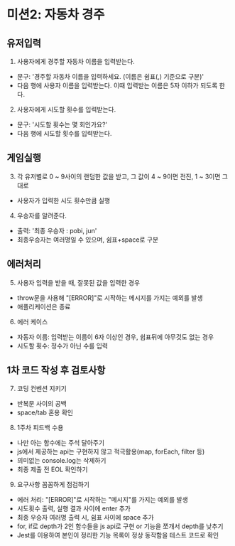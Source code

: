 # 미션2: 자동차 경주


## 유저입력
1. 사용자에게 경주할 자동차 이름을 입력받는다.
  - 문구: '경주할 자동차 이름을 입력하세요. (이름은 쉼표(,) 기준으로 구분)'
  - 다음 행에 사용자 이름을 입력받는다. 이때 입력받는 이름은 5자 이하가 되도록 한다.
2. 사용자에게 시도할 횟수를 입력받는다.
  - 문구: '시도할 횟수는 몇 회인가요?'
  - 다음 행에 시도할 횟수를 입력받는다. 

## 게임실행
3. 각 유저별로 0 ~ 9사이의 랜덤한 값을 받고, 그 값이 4 ~ 9이면 전진, 1 ~ 3이면 그대로
  - 사용자가 입력한 시도 횟수만큼 실행
4. 우승자를 알려준다.
  - 출력: '최종 우승자 : pobi, jun' 
  - 최종우승자는 여러명일 수 있으며, 쉼표+space로 구분

## 에러처리
5. 사용자 입력을 받을 때, 잘못된 값을 입력한 경우
  - throw문을 사용해 "[ERROR]"로 시작하는 메시지를 가지는 예외를 발생
  - 애플리케이션은 종료
6. 에러 케이스
  - 자동자 이름: 입력받는 이름이 6자 이상인 경우, 쉼표뒤에 아무것도 없는 경우
  - 시도할 횟수: 정수가 아닌 수를 입력 

## 1차 코드 작성 후 검토사항
7. 코딩 컨벤션 지키기
  - 반복문 사이의 공백
  - space/tab 혼용 확인

8. 1주차 피드백 수용
  - 나만 아는 함수에는 주석 달아주기
  - js에서 제공하는 api는 구현하지 않고 적극활용(map, forEach, filter 등)
  - 의미없는 console.log는 삭제하기
  - 최종 제출 전 EOL 확인하기

9. 요구사항 꼼꼼하게 점검하기
  - 에러 처리: "[ERROR]"로 시작하는 "메시지"를 가지는 예외를 발생
  - 시도횟수 출력, 실행 결과 사이에 enter 추가
  - 최종 우승자 여러명 출력 시, 쉼표 사이에 space 추가
  - for, if로 depth가 2인 함수들을 js api로 구현 or 기능을 쪼개서 depth를 낮추기
  - Jest를 이용하여 본인이 정리한 기능 목록이 정상 동작함을 테스트 코드로 확인 